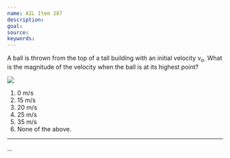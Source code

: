 ```yaml
---
name: A2L Item 287
description: 
goal: 
source: 
keywords: 
---
```


A ball is thrown from the top of a tall building with an initial
velocity v<sub>o</sub>.  What is the magnitude of the velocity when the
ball is at its highest point? <div class="img-right"><img
src="/files/Item287_fig1.gif" /></div>

1.  0 m/s
2. 15 m/s
3. 20 m/s
4. 25 m/s
5. 35 m/s
6. None of the above.


<hr/>


...
